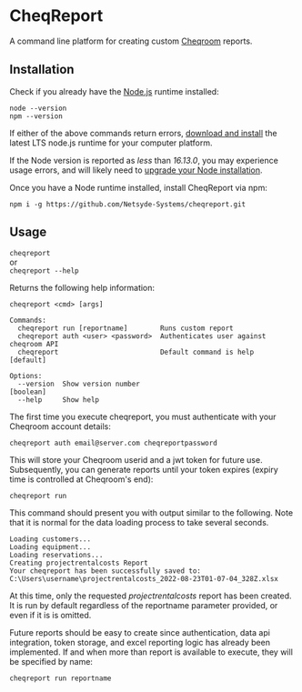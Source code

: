 CheqReport
==========

A command line platform for creating custom [Cheqroom](https://www.cheqroom.com/) reports. 

## Installation

Check if you already have the [Node.js](https://nodejs.org/) runtime installed:  

`node --version`  
`npm --version`  

If either of the above commands return errors, [download and install](https://nodejs.org/) the latest LTS node.js runtime for your computer platform. 

If the Node version is reported as *less* than *16.13.0*, you may experience usage errors, and will likely need to [upgrade your Node installation](https://nodejs.org/).

Once you have a Node runtime installed, install CheqReport via npm: 

`npm i -g https://github.com/Netsyde-Systems/cheqreport.git`

## Usage

`cheqreport`  
or   
`cheqreport --help`  

Returns the following help information: 

```
cheqreport <cmd> [args]

Commands:
  cheqreport run [reportname]        Runs custom report
  cheqreport auth <user> <password>  Authenticates user against cheqroom API
  cheqreport                         Default command is help           [default]

Options:
  --version  Show version number                                       [boolean]
  --help     Show help
```

The first time you execute cheqreport, you must authenticate with your Cheqroom account details: 

`cheqreport auth email@server.com cheqreportpassword`

This will store your Cheqroom userid and a jwt token for future use.  Subsequently, you can generate reports until your token expires (expiry time is controlled at Cheqroom's end): 

`cheqreport run`

This command should present you with output similar to the following.  Note that it is normal for the data loading process to take several seconds.  

```
Loading customers...
Loading equipment...
Loading reservations...
Creating projectrentalcosts Report
Your cheqreport has been successfully saved to: C:\Users\username\projectrentalcosts_2022-08-23T01-07-04_328Z.xlsx
```

At this time, only the requested *projectrentalcosts* report has been created.  It is run by default regardless of the reportname parameter provided, or even if it is is omitted.  

Future reports should be easy to create since authentication, data api integration, token storage, and excel reporting logic has already been implemented. If and when more than report is available to execute, they will be specified by name: 

`cheqreport run reportname`

